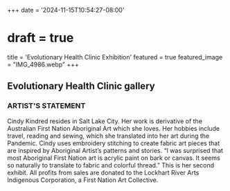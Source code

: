 +++
date = '2024-11-15T10:54:27-08:00'
# draft = true
title = 'Evolutionary Health Clinic Exhibition'
featured = true
featured_image = "IMG_4986.webp"
+++

## Evolutionary Health Clinic gallery


### ARTIST'S STATEMENT

Cindy Kindred resides in Salt Lake City. Her work is derivative of the Australian First Nation Aboriginal Art which she loves. Her hobbies include travel, reading and sewing, which she translated into her art during the Pandemic. Cindy uses embroidery stitching to create fabric art pieces that are inspired by Aboriginal Artist’s patterns and stories. “I was surprised that most Aboriginal First Nation art is acrylic paint on bark or canvas. It seems so naturally to translate to fabric and colorful thread.” This is her second exhibit. All profits from sales are donated to the Lockhart River Arts Indigenous Corporation, a First Nation Art Collective.